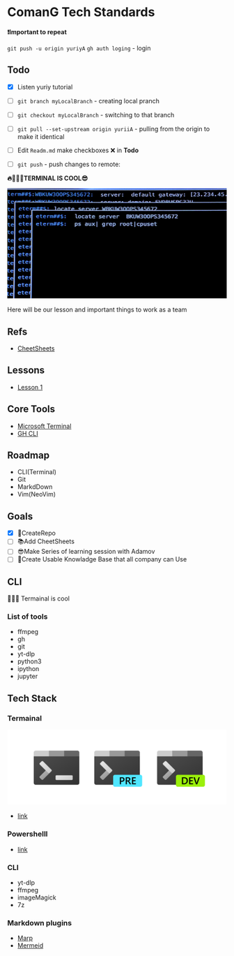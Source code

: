 # ComanG Tech Standards

**❗Important to repeat**

`git push -u origin yuriyA`
`gh auth loging` - login

## Todo

- [x] Listen yuriy tutorial 
- [ ] `git branch myLocalBranch` - creating local pranch
- [ ] `git checkout myLocalBranch` - switching to that branch
- [ ] `git pull --set-upstream origin yuriiA` - pulling from the origin to make it identical
- [ ]  Edit `Readm.md` make checkboxes ❌ in **Todo**
- [ ]  `git push` - push changes to remote:



**🔥👩🏻‍💻TERMINAL IS COOL😎**

![Terminal is cool](./res/TermC.webp)


Here will be our lesson and important things to work as a team

## Refs

- [CheetSheets](./CheetSheets.md)

## Lessons

- [Lesson 1](./Lesson1.md)

## Core Tools

- [Microsoft Terminal](https://learn.microsoft.com/en-us/windows/terminal/install)
- [GH CLI](https://cli.github.com/)

## Roadmap

- CLI(Terminal)
- Git
- MarkdDown
- Vim(NeoVim)

## Goals

- [x] 🥇CreateRepo
- [ ] 📚Add CheetSheets
- [ ] 😎Make Series of learning session with Adamov
- [ ] 🐸Create Usable Knowladge Base that all company can Use

## CLI

👩🏻‍💻 Termainal is cool

### List of tools

- ffmpeg
- gh
- git
- yt-dlp
- python3
- ipython
- jupyter

## Tech Stack

### Termainal

![Microsoft Terminal](./res/MicrosoftTerminal.png)

- [link](https://github.com/microsoft/terminal)

### Powershelll

- [link](https://github.com/PowerShell/PowerShell)

### CLI

- yt-dlp
- ffmpeg
- imageMagick
- 7z

### Markdown plugins

- [Marp](https://marp.app/)
- [Mermeid](https://mermaid-js.github.io/mermaid/#/)

